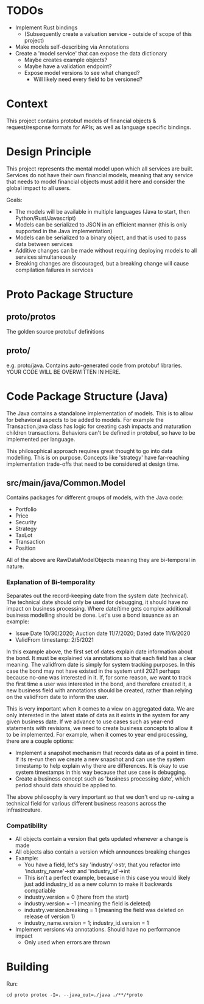 # TODOs

* Implement Rust bindings
  * (Subsequently create a valuation service - outside of scope of this project)
* Make models self-describing via Annotations
* Create a 'model service' that can expose the data dictionary
  * Maybe creates example objects?
  * Maybe have a validation endpoint?
  * Expose model versions to see what changed?
    * Will likely need every field to be versioned? 

# Context

This project contains protobuf models of financial objects & request/response formats for APIs; as well as language specific bindings.

# Design Principle

This project represents the mental model upon which all services are built. Services do not have their own financial 
models, meaning that any service that needs to model financial objects must add it here and consider the global impact
to all users. 

Goals:

* The models will be available in multiple languages (Java to start, then Python/Rust/Javascript)
* Models can be serialized to JSON in an efficient manner (this is only supported in the Java implementation)
* Models can be serialized to a binary object, and that is used to pass data between services
* Additive changes can be made without requiring deploying models to all services simultaneously
* Breaking changes are discouraged, but a breaking change will cause compilation failures in services

# Proto Package Structure

## proto/protos

The golden source protobuf definitions

## proto/<language>

e.g. proto/java. Contains auto-generated code from protobuf libraries. YOUR CODE WILL BE OVERWITTEN IN HERE.

# Code Package Structure (Java)

The Java contains a standalone implementation of models. This is to allow for behavioral aspects to be added to 
models. For example the Transaction.java class has logic for creating cash impacts and 
maturation children transactions. Behaviors can't be defined in protobuf, so have to be 
implemented per language. 

This philosophical approach requires great thought to go into data modelling. This is on purpose. Concepts like 
'strategy' have far-reaching implementation trade-offs that need to be considered at design time.

## src/main/java/Common.Model

Contains packages for different groups of models, with the Java code:

* Portfolio
* Price
* Security
* Strategy
* TaxLot
* Transaction
* Position

All of the above are RawDataModelObjects meaning they are bi-temporal in nature. 

### Explanation of Bi-temporality

Separates out the record-keeping date from the system date (technical). The technical date
should only be used for debugging, it should have no impact on business processing. Where date/time 
gets complex additional business modelling should be done. Let's use a bond issuance as an example:

* Issue Date 10/30/2020; Auction date 11/7/2020; Dated date 11/6/2020
* ValidFrom timestamp: 2/5/2021

In this example above, the first set of dates explain date information about the bond. It must be
explained via annotations so that each field has a clear meaning. The validfrom date is simply for
system tracking purposes. In this case the bond may not have existed in the system until 2021 
perhaps because no-one was interested in it. If, for some reason, we want to track the first time
a user was interested in the bond, and therefore created it, a new business field with annotations
should be created, rather than relying on the validFrom date to inform the user.

This is very important when it comes to a view on aggregated data. We are only interested in the latest
state of data as it exists in the system for any given business date. If we advance to use 
cases such as year-end statements with revisions, we need to create business concepts to allow
it to be implemented. For example, when it comes to year end processing, there are a couple options:

* Implement a snapshot mechanism that records data as of a point in time. If its re-run then we create a new snapshot and can use the system timestamp to help explain why there are differences. It is okay to use system timestamps in this way because that use case is debugging.
* Create a business concept such as 'business processing date', which period should data should be applied to. 

The above philosophy is very important so that we don't end up re-using a technical field for various different business reasons across the infrastrcuture.

### Compatibility

* All objects contain a version that gets updated whenever a change is made
* All objects also contain a version which announces breaking changes
* Example:
  * You have a field, let's say 'industry'->str, that you refactor into 'industry_name'->str and 'industry_id'->int
  * This isn't a perfect example, because in this case you would likely just add industry_id as a new column to make it backwards compatiable
  * industry.version = 0 (there from the start)
  * industry.version = -1 (meaning the field is deleted)
  * industry.version.breaking = 1 (meaning the field was deleted on release of version 1)
  * industry_name.version = 1; industry_id.version = 1
* Implement versions via annotations. Should have no performance impact
  * Only used when errors are thrown

# Building

Run: 

`cd proto
protoc -I=. --java_out=./java ./**/*proto`


